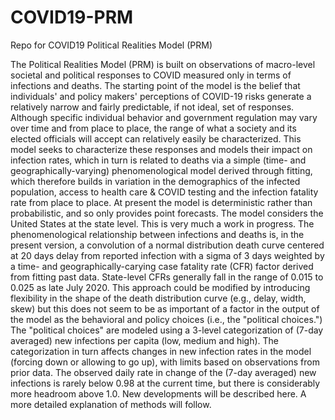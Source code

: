 # COVID19-PRM
Repo for COVID19 Political Realities Model (PRM)

The Political Realities Model (PRM) is built on observations of macro-level societal and political responses to COVID measured only in terms of infections and deaths. The starting point of the model is the belief that individuals' and policy makers' perceptions of COVID-19 risks generate a relatively narrow and fairly predictable, if not ideal, set of responses. Although specific individual behavior and government regulation may vary over time and from place to place, the range of what a society and its elected officials will accept can relatively easily be characterized. This model seeks to characterize these responses and models their impact on infection rates, which in turn is related to deaths via a simple (time- and geographically-varying) phenomenological model derived through fitting, which therefore builds in variation in the demographics of the infected population, access to health care & COVID testing and the infection fatality rate from place to place. At present the model is deterministic rather than probabilistic, and so only provides point forecasts. The model considers the United States at the state level.
This is very much a work in progress.
The phenomenological relationship between infections and deaths is, in the present version, a convolution of a normal distribution death curve centered at 20 days delay from reported infection with a sigma of 3 days weighted by a time- and geographically-carying case fatality rate (CFR) factor derived from fitting past data. State-level CFRs generally fall in the range of 0.015 to 0.025 as late July 2020. This approach could be modified by introducing flexibility in the shape of the death distribution curve (e.g., delay, width, skew) but this does not seem to be as important of a factor in the output of the model as the behavioral and policy choices (i.e., the "political choices.")
The "political choices" are modeled using a 3-level categorization of (7-day averaged) new infections per capita (low, medium and high). The categorization in turn affects changes in new infection rates in the model (forcing down or allowing to go up), with limits based on observations from prior data. The observed daily rate in change of the (7-day averaged) new infections is rarely below 0.98 at the current time, but there is considerably more headroom above 1.0.
New developments will be described here. 
A more detailed explanation of methods will follow.

